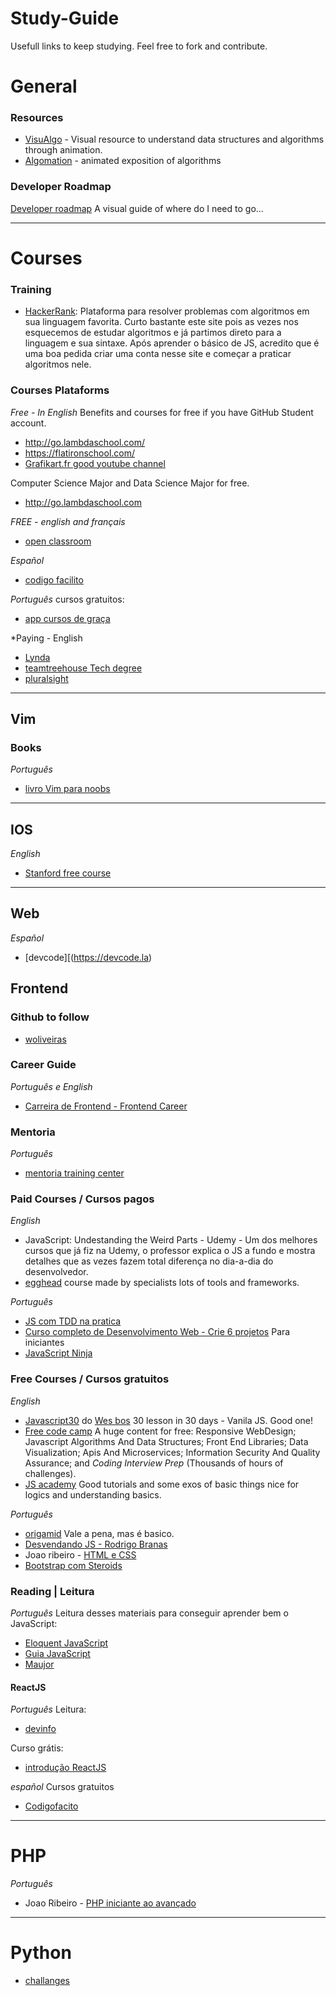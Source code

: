 # Study-Guide

Usefull links to keep studying. Feel free to fork and contribute.

# General

### Resources
- [VisuAlgo](VisuAlgo.net/en) - Visual resource to understand data structures and algorithms through animation.
- [Algomation](http://www.algomation.com/) - animated exposition of algorithms

### Developer Roadmap
[Developer roadmap](https://github.com/kamranahmedse/developer-roadmap) A visual guide of where do I need to go...


***

# Courses

### Training
- [HackerRank](https://www.hackerrank.com/): Plataforma para resolver problemas com algoritmos em sua linguagem favorita. Curto bastante este site pois as vezes nos esquecemos de estudar algoritmos e já partimos direto para a linguagem e sua sintaxe. Após aprender o básico de JS, acredito que é uma boa pedida criar uma conta nesse site e começar a praticar algoritmos nele.

### Courses Plataforms

*Free - In English*
Benefits and courses for free if you have GitHub Student account.
- http://go.lambdaschool.com/
- https://flatironschool.com/
- [Grafikart.fr good youtube channel](https://www.youtube.com/channel/UCj_iGliGCkLcHSZ8eqVNPDQ)

Computer Science Major and Data Science Major for free.
- http://go.lambdaschool.com

*FREE - english and français*
- [open classroom](https://openclassrooms.com/en/courses)

*Español*
- [codigo facilito](https://codigofacilito.com)

*Português*
cursos gratuitos:
- [app cursos de graça](https://appcursosdegraca.com.br/categoria/tecnologia-da-informacao)

*Paying - English
- [Lynda](https://www.lynda.com/)
- [teamtreehouse Tech degree](https://teamtreehouse.com/techdegree)
- [pluralsight](https://www.pluralsight.com)



***

## Vim

### Books

*Português*
- [livro Vim para noobs](https://github.com/woliveiras/vimparanoobs)


***
## IOS

*English*
- [Stanford free course](https://itunes.apple.com/us/course/developing-ios-11-apps-with-swift/id1309275316)

***
## Web

*Español*
- [devcode][(https://devcode.la)

## Frontend

### Github to follow

- [woliveiras](https://github.com/woliveiras)

### Career Guide

*Português e English*
- [Carreira de Frontend - Frontend Career](https://github.com/woliveiras/front-end-career)


### Mentoria

*Português*
- [mentoria training center](https://github.com/training-center/mentoria)


### Paid Courses / Cursos pagos

*English*
- JavaScript: Undestanding the Weird Parts - Udemy - Um dos melhores cursos que já fiz na Udemy, o professor explica o JS a fundo e mostra detalhes que as vezes fazem total diferença no dia-a-dia do desenvolvedor.  
- [egghead](https://egghead.io/) course made by specialists lots of tools and frameworks.

*Português*
- [JS com TDD na pratica](https://www.udemy.com/join/login-popup/?next=/js-com-tdd-na-pratica/learn/v4/)
- [Curso completo de Desenvolvimento Web - Crie 6 projetos](https://www.udemy.com/curso-completo-do-desenvolvedor-web/) Para iniciantes
- [JavaScript Ninja](https://www.udemy.com/curso-javascript-ninja/?couponCode=12062018)

### Free Courses / Cursos gratuitos

*English*
- [Javascript30](https://javascript30.com/) do [Wes bos](https://wesbos.com/) 30 lesson in 30 days - Vanila JS. Good one!
- [Free code camp](https://learn.freecodecamp.org/) A huge content for free: Responsive WebDesign; Javascript Algorithms And Data Structures; Front End Libraries; Data Visualization; Apis And Microservices; Information Security And Quality Assurance; and *Coding Interview Prep* (Thousands of hours of challenges).
- [JS academy](https://www.jsecademy.com/lessons) Good tutorials and some exos of basic things nice for logics and understanding basics.

*Português*
- [origamid](https://www.origamid.com/) Vale a pena, mas é basico.
- [Desvendando JS - Rodrigo Branas](https://www.youtube.com/watch?v=093dIOCNeIc)
- Joao ribeiro - [HTML e CSS](https://www.youtube.com/watch?v=-QfBuXJA6p8&list=PLXik_5Br-zO8xs9cnO4gOQs56bAUuzFBc)
- [Bootstrap com Steroids](https://www.youtube.com/watch?v=TrHpFyEZISY)


### Reading | Leitura

*Português*
Leitura desses materiais para conseguir aprender bem o JavaScript:
- [Eloquent JavaScript](http://braziljs.github.io/eloquente-javascript/)
- [Guia JavaScript](https://developer.mozilla.org/pt-BR/docs/Web/JavaScript/Guide)
- [Maujor](https://www.maujor.com/tutorial/intrtut.php)


#### ReactJS
*Português*
Leitura:
- [devinfo](http://devinfoplus.blogspot.com/2018/08/introducao-ao-react.html?m=1)

Curso grátis:
- [introdução ReactJS](https://www.youtube.com/watch?v=y08X0vpd6q4)

*español*
Cursos gratuitos
- [Codigofacito](https://codigofacilito.com/cursos/curso-gratis-de-react)

***

# PHP

*Português*
- Joao Ribeiro - [PHP iniciante ao avançado](https://www.youtube.com/channel/UC6ZL0QLBNKBAOx6vjQXTIJA)

***

# Python
- [challanges](https://github.com/hlpostman/challenges)

